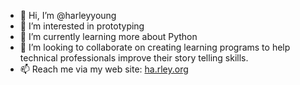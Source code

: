 - 👋 Hi, I’m @harleyyoung
- 👀 I’m interested in prototyping
- 🌱 I’m currently learning more about Python
- 💞️ I’m looking to collaborate on creating learning programs to help technical professionals improve their story telling skills.
- 📫 Reach me via my web site: [ha.rley.org](https://ha.rley.org/)

<!---
harleyyoung/harleyyoung is a ✨ special ✨ repository because its `README.md` (this file) appears on your GitHub profile.
You can click the Preview link to take a look at your changes.
--->
